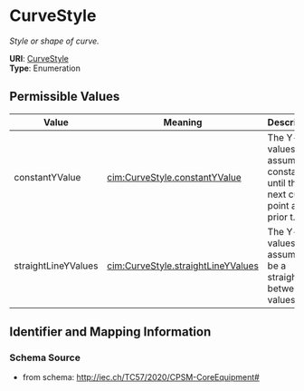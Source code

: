 # CurveStyle




_Style or shape of curve._



**URI**: [CurveStyle](CurveStyle)<br />
**Type**: Enumeration

## Permissible Values

| Value | Meaning | Description |
| --- | --- | --- |
| constantYValue | [cim:CurveStyle.constantYValue](http://iec.ch/TC57/CIM100#CurveStyle.constantYValue) | The Y-axis values are assumed constant until the next curve point and prior t... |
| straightLineYValues | [cim:CurveStyle.straightLineYValues](http://iec.ch/TC57/CIM100#CurveStyle.straightLineYValues) | The Y-axis values are assumed to be a straight line between values |








## Identifier and Mapping Information







### Schema Source


* from schema: http://iec.ch/TC57/2020/CPSM-CoreEquipment#




